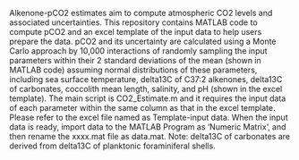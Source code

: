 Alkenone-pCO2 estimates aim to compute atmospheric CO2 levels and associated uncertainties. This repository contains MATLAB code to compute pCO2 and an excel template of the input data to help users prepare the data. 
pCO2 and its uncertainty are calculated using a Monte Carlo approach by 10,000 interactions of randomly sampling the input parameters within their 2 standard deviations of the mean (shown in MATLAB code) assuming normal distributions of these parameters, including sea surface temperature, delta13C of C37:2 alkenones, delta13C of carbonates, coccolith mean length, salinity, and pH (shown in the excel template).
The main script is CO2_Estimate.m and it requires the input data of each parameter within the same column as that in the excel template. Please refer to the excel file named as Template-input data. When the input data is ready, import data to the MATLAB Program as ‘Numeric Matrix’, and then rename the xxxx.mat file as data.mat.
Note: delta13C of carbonates are derived from delta13C of planktonic foraminiferal shells.
